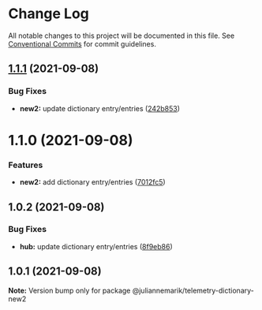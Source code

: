 # Change Log

All notable changes to this project will be documented in this file.
See [Conventional Commits](https://conventionalcommits.org) for commit guidelines.

## [1.1.1](https://github.com/juliannemarik/telemetry-dictionary-packages/compare/@juliannemarik/telemetry-dictionary-new2@1.1.0...@juliannemarik/telemetry-dictionary-new2@1.1.1) (2021-09-08)


### Bug Fixes

* **new2:** update dictionary entry/entries ([242b853](https://github.com/juliannemarik/telemetry-dictionary-packages/commit/242b8531d5a8e77992aff334bbcba59f957422c7))





# 1.1.0 (2021-09-08)


### Features

* **new2:** add dictionary entry/entries ([7012fc5](https://github.com/juliannemarik/telemetry-dictionary-packages/commit/7012fc5eb9b76af03397a146607025201f717041))





## 1.0.2 (2021-09-08)


### Bug Fixes

* **hub:** update dictionary entry/entries ([8f9eb86](https://github.com/juliannemarik/telemetry-dictionary-packages/commit/8f9eb8627efe9ad048f3c1b566cfa9a1f05f7dbe))





## 1.0.1 (2021-09-08)

**Note:** Version bump only for package @juliannemarik/telemetry-dictionary-new2
